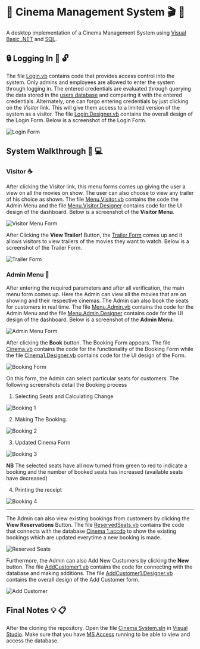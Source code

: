 # :cinema: Cinema Management System :clapper: :movie_camera:
A desktop implementation of a Cinema Management System using [Visual Basic .NET](https://docs.microsoft.com/dotnet/visual-basic/) and [SQL](https://en.wikipedia.org/wiki/SQL).


## :lock: Logging In :key: :unlock:

The file [Login.vb](https://github.com/Sammy-Nyakabau/CinemaSystem/blob/master/Login.vb) contains code that provides access control into the system. Only admins and employees are allowed to enter the system through logging in. The entered credentials are evaluated through querying the data stored in the [users database](https://github.com/Sammy-Nyakabau/CinemaSystem/blob/master/Users.accdb) and comparing it with the entered credentials. Alternately, one can forgo entering credentials by just clicking on the *Visitor* link. This will give them access to a limited version of the system as a visitor. The file [Login.Designer.vb](https://github.com/Sammy-Nyakabau/CinemaSystem/blob/master/Login.Designer.vb) contains the overall design of the Login Form. Below is a screenshot of the Login Form. 

![Login Form](https://i.ibb.co/B4BBwWf/Login-Form.png)

## System Walkthrough :walking: :computer:

### Visitor :coffee:

After clicking the Visitor link, this menu forms comes up giving the user a view on all the movies on show. The user can also choose to view any trailer of his choice as shown. The file [Menu.Visitor.vb](https://github.com/Sammy-Nyakabau/CinemaSystem/blob/master/Menu_Visitor.vb) contains the code the Admin Menu and the file [Menu.Visitor.Designer](https://github.com/Sammy-Nyakabau/CinemaSystem/blob/master/Menu_Visitor.Designer.vb) contains code for the UI design of the dashboard. Below is a screenshot of the **Visitor Menu**.

![Visitor Menu Form](https://i.ibb.co/wJB1zQy/Visitor-Menu-Form.png)

After Clicking the **View Trailer!** Button, the [Trailer Form](https://github.com/Sammy-Nyakabau/CinemaSystem/blob/master/Trailer%201.Designer.vb) comes up and it allows visitors to view trailers of the movies they want to watch. Below is a screenshot of the Trailer Form.

![Trailer Form](https://i.ibb.co/7YmKcGt/Trailer-Form.png)

### Admin Menu :briefcase:

After entering the required parameters and after all verification, the main menu form comes up.
Here the Admin can view all the movies that are on showing and their respective cinemas. The Admin can also book the seats for customers in real time. The file [Menu.Admin.vb](https://github.com/Sammy-Nyakabau/CinemaSystem/blob/master/Menu_Admin.vb) contains the code for the Admin Menu and the file [Menu.Admin.Designer](https://github.com/Sammy-Nyakabau/CinemaSystem/blob/master/Menu_Admin.Designer.vb) contains code for the UI design of the dashboard. Below is a screenshot of the **Admin Menu**.

![Admin Menu Form](https://i.ibb.co/BC2tD8G/Admin-Menu-Form.png)

After clicking the **Book** button. The Booking Form appears. The file [Cinema.vb](https://github.com/Sammy-Nyakabau/CinemaSystem/blob/master/Cinema1.vb) contains the code for the functionality of the Booking Form while the file [Cinema1.Designer.vb](https://github.com/Sammy-Nyakabau/CinemaSystem/blob/master/Cinema1.Designer.vb) contains code for the UI design of the Form.

![Booking Form](https://i.ibb.co/tbqMLCC/Booking-Form.png)

On this form, the Admin can select particular seats for customers. The following screenshots detail the Booking process

1. Selecting Seats and Calculating Change

![Booking 1](https://i.ibb.co/6rMmG8t/Booking-1.png)


2.  Making The Booking. 

![Booking 2](https://i.ibb.co/5YjpfJc/Booking-2.png)

3.  Updated Cinema Form

![Booking 3](https://i.ibb.co/Dfp8vyr/Booking-3.png)

**NB** The selected seats have all now turned from green to red to indicate a booking and the number of booked seats has increased (available seats have decreased)

4. Printing the receipt

![Booking 4](https://i.ibb.co/K72nHFs/Booking-4.png)

---

The Admin can also view existing bookings from customers by clicking the **View Reservations** Button. The file [ReservedSeats.vb](https://github.com/Sammy-Nyakabau/CinemaSystem/blob/master/ReservedSeats.vb) contains the code that connects with the database [Cinema 1.accdb](https://github.com/Sammy-Nyakabau/CinemaSystem/blob/master/Cinema%201.accdb) to show the existing bookings which are updated everytime a new booking is made.

![Reserved Seats](https://i.ibb.co/LJ6Z8cx/Reserved-Seats.png)

Furthermore, the Admin can also Add New Customers by clicking the **New** button. The file [AddCustomer1.vb](https://github.com/Sammy-Nyakabau/CinemaSystem/blob/master/AddCustomer1.vb) contains the code for connecting with the database and making additions. The file [AddCustomer1.Designer.vb](https://github.com/Sammy-Nyakabau/CinemaSystem/blob/master/AddCustomer1.Designer.vb) contains the overall design of the Add Customer form. 

![Add Customer](https://i.ibb.co/nLqQ3HB/Add-Customer.png)

## Final Notes :bulb: :clipboard:

After the cloning the repository. Open the file [Cinema System.sln](https://github.com/Sammy-Nyakabau/CinemaSystem/blob/master/Cinema%20System.sln) in [Visual Studio](https://visualstudio.microsoft.com/vs/). Make sure that you have [MS Access](https://www.microsoft.com/en-us/microsoft-365/access) running to be able to view and access the database. 
